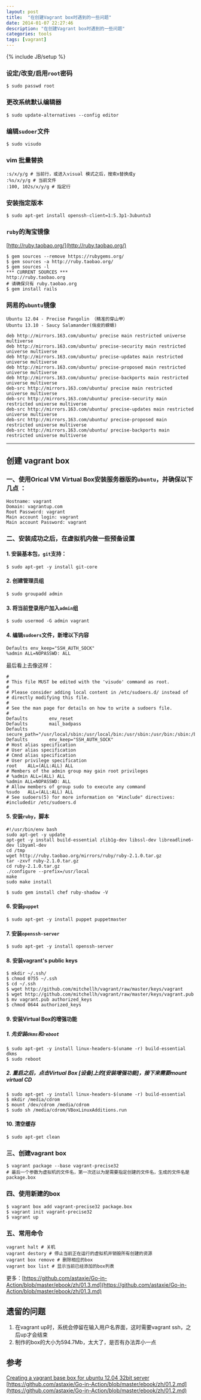 ```yaml
---
layout: post
title:  "在创建Vagrant box时遇到的一些问题"
date: 2014-01-07 22:27:46
description: "在创建Vagrant box时遇到的一些问题"
categories: tools
tags: [vagrant]
---
```

{% include JB/setup %}

### 设定/改变/启用`root`密码

```
$ sudo passwd root
```

### 更改系统默认编辑器

```
$ sudo update-alternatives --config editor
```

### 编辑`sudoer`文件

```
$ sudo visudo
```

### vim 批量替换

```
:s/x/y/g # 当前行，或进入visual 模式之后，搜索x替换成y
:%s/x/y/g # 当前文件
:100, 102s/x/y/g # 指定行
```

### 安装指定版本

```
$ sudo apt-get install openssh-client=1:5.3p1-3ubuntu3
```

### `ruby`的淘宝镜像
[http://ruby.taobao.org/](http://ruby.taobao.org/)

```
$ gem sources --remove https://rubygems.org/
$ gem sources -a http://ruby.taobao.org/
$ gem sources -l
*** CURRENT SOURCES ***
http://ruby.taobao.org
# 请确保只有 ruby.taobao.org
$ gem install rails
```

### 网易的`ubuntu`镜像

```
Ubuntu 12.04 - Precise Pangolin （精准的穿山甲）
Ubuntu 13.10 - Saucy Salamander(俏皮的蝾螈)
```

```
deb http://mirrors.163.com/ubuntu/ precise main restricted universe multiverse
deb http://mirrors.163.com/ubuntu/ precise-security main restricted universe multiverse
deb http://mirrors.163.com/ubuntu/ precise-updates main restricted universe multiverse
deb http://mirrors.163.com/ubuntu/ precise-proposed main restricted universe multiverse
deb http://mirrors.163.com/ubuntu/ precise-backports main restricted universe multiverse
deb-src http://mirrors.163.com/ubuntu/ precise main restricted universe multiverse
deb-src http://mirrors.163.com/ubuntu/ precise-security main restricted universe multiverse
deb-src http://mirrors.163.com/ubuntu/ precise-updates main restricted universe multiverse
deb-src http://mirrors.163.com/ubuntu/ precise-proposed main restricted universe multiverse
deb-src http://mirrors.163.com/ubuntu/ precise-backports main restricted universe multiverse
```
***
## 创建 vagrant box

### 一、使用Orical VM Virtual Box安装服务器版的`ubuntu`，并确保以下几点 ：

```
Hostname: vagrant
Domain: vagrantup.com
Root Password: vagrant
Main account login: vagrant
Main account Password: vagrant
```

### 二、安装成功之后，在虚拟机内做一些预备设置

#### 1. 安装基本包，`git`支持：

```
$ sudo apt-get -y install git-core
```

#### 2. 创建管理员组

```
$ sudo groupadd admin
```

#### 3. 将当前登录用户加入`admin`组

```
$ sudo usermod -G admin vagrant
```

#### 4. 编辑`sudoers`文件，新增以下内容

```
Defaults env_keep="SSH_AUTH_SOCK"
%admin ALL=NOPASSWD: ALL
```

最后看上去像这样：

```
#
# This file MUST be edited with the 'visudo' command as root.
#
# Please consider adding local content in /etc/sudoers.d/ instead of
# directly modifying this file.
#
# See the man page for details on how to write a sudoers file.
#
Defaults        env_reset
Defaults        mail_badpass
Defaults        secure_path="/usr/local/sbin:/usr/local/bin:/usr/sbin:/usr/bin:/sbin:/bin"
Defaults        env_keep="SSH_AUTH_SOCK"
# Host alias specification
# User alias specification
# Cmnd alias specification
# User privilege specification
root    ALL=(ALL:ALL) ALL
# Members of the admin group may gain root privileges
# %admin ALL=(ALL) ALL
%admin ALL=NOPASSWD: ALL
# Allow members of group sudo to execute any command
%sudo   ALL=(ALL:ALL) ALL
# See sudoers(5) for more information on "#include" directives:
#includedir /etc/sudoers.d
```

#### 5. 安装`ruby`，脚本

```
#!/usr/bin/env bash
sudo apt-get -y update
apt-get -y install build-essential zlib1g-dev libssl-dev libreadline6-dev libyaml-dev
cd /tmp
wget http://ruby.taobao.org/mirrors/ruby/ruby-2.1.0.tar.gz
tar -zxvf ruby-2.1.0.tar.gz
cd ruby-2.1.0.tar.gz
./configure --prefix=/usr/local
make
sudo make install
```

```
$ sudo gem install chef ruby-shadow -V
```

#### 6. 安装`puppet`

```
$ sudo apt-get -y install puppet puppetmaster
```

#### 7. 安装`openssh-server`

```
$ sudo apt-get -y install openssh-server
```

#### 8. 安装vagrant's public keys

```
$ mkdir ~/.ssh/
$ chmod 0755 ~/.ssh
$ cd ~/.ssh
$ wget http://github.com/mitchellh/vagrant/raw/master/keys/vagrant
$ wget http://github.com/mitchellh/vagrant/raw/master/keys/vagrant.pub
$ mv vagrant.pub authorized_keys
$ chmod 0644 authorized_keys
```

#### 9. 安装Virtual Box的增强功能

##### 1. 先安装`dkms`和`reboot`

```
$ sudo apt-get -y install linux-headers-$(uname -r) build-essential dkms
$ sudo reboot
```

##### 2. 重启之后，点击Virtual Box [设备]上的[安装增强功能]，接下来需要mount virtual CD

```
$ sudo apt-get -y install linux-headers-$(uname -r) build-essential
$ mkdir /media/cdrom
$ mount /dev/cdrom /media/cdrom
$ sudo sh /media/cdrom/VBoxLinuxAdditions.run
```

#### 10. 清空缓存

```
$ sudo apt-get clean
```


### 三、创建vagrant box

```
$ vagrant package --base vagrant-precise32
# 最后一个参数为虚拟机的文件名，第一次还以为是需要指定创建的文件名，生成的文件名是package.box
```


### 四、使用新建的box

```
$ vagrant box add vagrant-precise32 package.box
$ vagrant init vagrant-precise32
$ vagrant up
```

### 五、常用命令

```
vagrant halt # 关机
vagrant destory # 停止当前正在运行的虚拟机并销毁所有创建的资源
vagrant box remove # 删除相应的box
vagrant box list # 显示当前已经添加的box列表
```
更多：[https://github.com/astaxie/Go-in-Action/blob/master/ebook/zh/01.3.md](https://github.com/astaxie/Go-in-Action/blob/master/ebook/zh/01.3.md)

## 遗留的问题

1. 在vagrant up时，系统会停留在输入用户名界面，这时需要vagrant ssh，之后up才会结束
2. 制作的box的大小为594.7Mb，太大了，是否有办法弄小一点

## 参考
[Creating a vagrant base box for ubuntu 12.04 32bit server](https://github.com/fespinoza/checklist_and_guides/wiki/Creating-a-vagrant-base-box-for-ubuntu-12.04-32bit-server)
[https://github.com/astaxie/Go-in-Action/blob/master/ebook/zh/01.2.md](https://github.com/astaxie/Go-in-Action/blob/master/ebook/zh/01.2.md)

